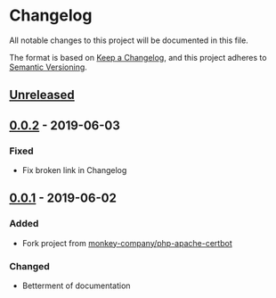 # Changelog
All notable changes to this project will be documented in this file.

The format is based on [Keep a Changelog](https://keepachangelog.com/en/1.0.0/),
and this project adheres to [Semantic Versioning](https://semver.org/spec/v2.0.0.html).

## [Unreleased]

## [0.0.2] - 2019-06-03
### Fixed
- Fix broken link in Changelog

## [0.0.1] - 2019-06-02
### Added
- Fork project from [monkey-company/php-apache-certbot](https://github.com/monkey-company/php-apache-certbot)

### Changed
- Betterment of documentation

[Unreleased]: https://github.com/monkey-company/cebus/compare/std-0.0.2...HEAD
[0.0.2]: https://github.com/monkey-company/cebus/compare/std-0.0.1...std-0.0.2
[0.0.1]: https://github.com/monkey-company/cebus/releases/tag/std-0.0.1
